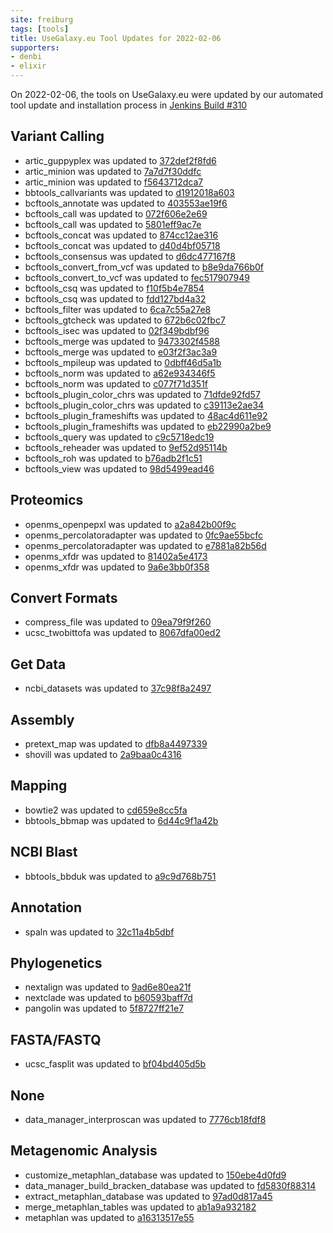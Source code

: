 ```yaml
---
site: freiburg
tags: [tools]
title: UseGalaxy.eu Tool Updates for 2022-02-06
supporters:
- denbi
- elixir
---
```


On 2022-02-06, the tools on UseGalaxy.eu were updated by our automated tool update and installation process in [Jenkins Build #310](https://build.galaxyproject.eu/job/usegalaxy-eu/job/install-tools/#310/)


## Variant Calling

- artic_guppyplex was updated to [372def2f8fd6](https://toolshed.g2.bx.psu.edu/view/iuc/artic_guppyplex/372def2f8fd6)
- artic_minion was updated to [7a7d7f30ddfc](https://toolshed.g2.bx.psu.edu/view/iuc/artic_minion/7a7d7f30ddfc)
- artic_minion was updated to [f5643712dca7](https://toolshed.g2.bx.psu.edu/view/iuc/artic_minion/f5643712dca7)
- bbtools_callvariants was updated to [d1912018a603](https://toolshed.g2.bx.psu.edu/view/iuc/bbtools_callvariants/d1912018a603)
- bcftools_annotate was updated to [403553ae19f6](https://toolshed.g2.bx.psu.edu/view/iuc/bcftools_annotate/403553ae19f6)
- bcftools_call was updated to [072f606e2e69](https://toolshed.g2.bx.psu.edu/view/iuc/bcftools_call/072f606e2e69)
- bcftools_call was updated to [5801eff9ac7e](https://toolshed.g2.bx.psu.edu/view/iuc/bcftools_call/5801eff9ac7e)
- bcftools_concat was updated to [874cc12ae316](https://toolshed.g2.bx.psu.edu/view/iuc/bcftools_concat/874cc12ae316)
- bcftools_concat was updated to [d40d4bf05718](https://toolshed.g2.bx.psu.edu/view/iuc/bcftools_concat/d40d4bf05718)
- bcftools_consensus was updated to [d6dc477167f8](https://toolshed.g2.bx.psu.edu/view/iuc/bcftools_consensus/d6dc477167f8)
- bcftools_convert_from_vcf was updated to [b8e9da766b0f](https://toolshed.g2.bx.psu.edu/view/iuc/bcftools_convert_from_vcf/b8e9da766b0f)
- bcftools_convert_to_vcf was updated to [fec517907949](https://toolshed.g2.bx.psu.edu/view/iuc/bcftools_convert_to_vcf/fec517907949)
- bcftools_csq was updated to [f10f5b4e7854](https://toolshed.g2.bx.psu.edu/view/iuc/bcftools_csq/f10f5b4e7854)
- bcftools_csq was updated to [fdd127bd4a32](https://toolshed.g2.bx.psu.edu/view/iuc/bcftools_csq/fdd127bd4a32)
- bcftools_filter was updated to [6ca7c55a27e8](https://toolshed.g2.bx.psu.edu/view/iuc/bcftools_filter/6ca7c55a27e8)
- bcftools_gtcheck was updated to [672b6c02fbc7](https://toolshed.g2.bx.psu.edu/view/iuc/bcftools_gtcheck/672b6c02fbc7)
- bcftools_isec was updated to [02f349bdbf96](https://toolshed.g2.bx.psu.edu/view/iuc/bcftools_isec/02f349bdbf96)
- bcftools_merge was updated to [9473302f4588](https://toolshed.g2.bx.psu.edu/view/iuc/bcftools_merge/9473302f4588)
- bcftools_merge was updated to [e03f2f3ac3a9](https://toolshed.g2.bx.psu.edu/view/iuc/bcftools_merge/e03f2f3ac3a9)
- bcftools_mpileup was updated to [0dbff46d5a1b](https://toolshed.g2.bx.psu.edu/view/iuc/bcftools_mpileup/0dbff46d5a1b)
- bcftools_norm was updated to [a62e934346f5](https://toolshed.g2.bx.psu.edu/view/iuc/bcftools_norm/a62e934346f5)
- bcftools_norm was updated to [c077f71d351f](https://toolshed.g2.bx.psu.edu/view/iuc/bcftools_norm/c077f71d351f)
- bcftools_plugin_color_chrs was updated to [71dfde92fd57](https://toolshed.g2.bx.psu.edu/view/iuc/bcftools_plugin_color_chrs/71dfde92fd57)
- bcftools_plugin_color_chrs was updated to [c39113e2ae34](https://toolshed.g2.bx.psu.edu/view/iuc/bcftools_plugin_color_chrs/c39113e2ae34)
- bcftools_plugin_frameshifts was updated to [48ac4d611e92](https://toolshed.g2.bx.psu.edu/view/iuc/bcftools_plugin_frameshifts/48ac4d611e92)
- bcftools_plugin_frameshifts was updated to [eb22990a2be9](https://toolshed.g2.bx.psu.edu/view/iuc/bcftools_plugin_frameshifts/eb22990a2be9)
- bcftools_query was updated to [c9c5718edc19](https://toolshed.g2.bx.psu.edu/view/iuc/bcftools_query/c9c5718edc19)
- bcftools_reheader was updated to [9ef52d95114b](https://toolshed.g2.bx.psu.edu/view/iuc/bcftools_reheader/9ef52d95114b)
- bcftools_roh was updated to [b76adb2f1c51](https://toolshed.g2.bx.psu.edu/view/iuc/bcftools_roh/b76adb2f1c51)
- bcftools_view was updated to [98d5499ead46](https://toolshed.g2.bx.psu.edu/view/iuc/bcftools_view/98d5499ead46)

## Proteomics

- openms_openpepxl was updated to [a2a842b00f9c](https://toolshed.g2.bx.psu.edu/view/galaxyp/openms_openpepxl/a2a842b00f9c)
- openms_percolatoradapter was updated to [0fc9ae55bcfc](https://toolshed.g2.bx.psu.edu/view/galaxyp/openms_percolatoradapter/0fc9ae55bcfc)
- openms_percolatoradapter was updated to [e7881a82b56d](https://toolshed.g2.bx.psu.edu/view/galaxyp/openms_percolatoradapter/e7881a82b56d)
- openms_xfdr was updated to [81402a5e4173](https://toolshed.g2.bx.psu.edu/view/galaxyp/openms_xfdr/81402a5e4173)
- openms_xfdr was updated to [9a6e3bb0f358](https://toolshed.g2.bx.psu.edu/view/galaxyp/openms_xfdr/9a6e3bb0f358)

## Convert Formats

- compress_file was updated to [09ea79f9f260](https://toolshed.g2.bx.psu.edu/view/iuc/compress_file/09ea79f9f260)
- ucsc_twobittofa was updated to [8067dfa00ed2](https://toolshed.g2.bx.psu.edu/view/iuc/ucsc_twobittofa/8067dfa00ed2)

## Get Data

- ncbi_datasets was updated to [37c98f8a2497](https://toolshed.g2.bx.psu.edu/view/iuc/ncbi_datasets/37c98f8a2497)

## Assembly

- pretext_map was updated to [dfb8a4497339](https://toolshed.g2.bx.psu.edu/view/iuc/pretext_map/dfb8a4497339)
- shovill was updated to [2a9baa0c4316](https://toolshed.g2.bx.psu.edu/view/iuc/shovill/2a9baa0c4316)

## Mapping

- bowtie2 was updated to [cd659e8cc5fa](https://toolshed.g2.bx.psu.edu/view/devteam/bowtie2/cd659e8cc5fa)
- bbtools_bbmap was updated to [6d44c9f1a42b](https://toolshed.g2.bx.psu.edu/view/iuc/bbtools_bbmap/6d44c9f1a42b)

## NCBI Blast

- bbtools_bbduk was updated to [a9c9d768b751](https://toolshed.g2.bx.psu.edu/view/iuc/bbtools_bbduk/a9c9d768b751)

## Annotation

- spaln was updated to [32c11a4b5dbf](https://toolshed.g2.bx.psu.edu/view/iuc/spaln/32c11a4b5dbf)

## Phylogenetics

- nextalign was updated to [9ad6e80ea21f](https://toolshed.g2.bx.psu.edu/view/iuc/nextalign/9ad6e80ea21f)
- nextclade was updated to [b60593baff7d](https://toolshed.g2.bx.psu.edu/view/iuc/nextclade/b60593baff7d)
- pangolin was updated to [5f8727ff21e7](https://toolshed.g2.bx.psu.edu/view/iuc/pangolin/5f8727ff21e7)

## FASTA/FASTQ

- ucsc_fasplit was updated to [bf04bd405d5b](https://toolshed.g2.bx.psu.edu/view/iuc/ucsc_fasplit/bf04bd405d5b)

## None

- data_manager_interproscan was updated to [7776cb18fdf8](https://toolshed.g2.bx.psu.edu/view/iuc/data_manager_interproscan/7776cb18fdf8)

## Metagenomic Analysis

- customize_metaphlan_database was updated to [150ebe4d0fd9](https://toolshed.g2.bx.psu.edu/view/iuc/customize_metaphlan_database/150ebe4d0fd9)
- data_manager_build_bracken_database was updated to [fd5830f88314](https://toolshed.g2.bx.psu.edu/view/iuc/data_manager_build_bracken_database/fd5830f88314)
- extract_metaphlan_database was updated to [97ad0d817a45](https://toolshed.g2.bx.psu.edu/view/iuc/extract_metaphlan_database/97ad0d817a45)
- merge_metaphlan_tables was updated to [ab1a9a932182](https://toolshed.g2.bx.psu.edu/view/iuc/merge_metaphlan_tables/ab1a9a932182)
- metaphlan was updated to [a16313517e55](https://toolshed.g2.bx.psu.edu/view/iuc/metaphlan/a16313517e55)

